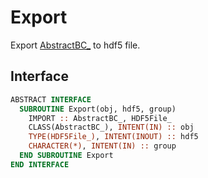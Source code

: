 # Export

Export [AbstractBC_](AbstractBC_.md) to hdf5 file.

## Interface

```fortran
ABSTRACT INTERFACE
  SUBROUTINE Export(obj, hdf5, group)
    IMPORT :: AbstractBC_, HDF5File_
    CLASS(AbstractBC_), INTENT(IN) :: obj
    TYPE(HDF5File_), INTENT(INOUT) :: hdf5
    CHARACTER(*), INTENT(IN) :: group
  END SUBROUTINE Export
END INTERFACE
```
